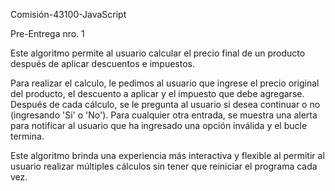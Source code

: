 Comisión-43100-JavaScript

Pre-Entrega nro. 1

Este algoritmo permite al usuario calcular el precio final de un producto después de aplicar descuentos e impuestos.

Para realizar el calculo, le pedimos al usuario que ingrese el precio original del producto, el descuento a aplicar y el impuesto que debe agregarse. Después de cada cálculo, se le pregunta al usuario si desea continuar o no (ingresando 'Si' o 'No'). Para cualquier otra entrada, se muestra una alerta para notificar al usuario que ha ingresado una opción inválida y el bucle termina.

Este algoritmo brinda una experiencia más interactiva y flexible al permitir al usuario realizar múltiples cálculos sin tener que reiniciar el programa cada vez.